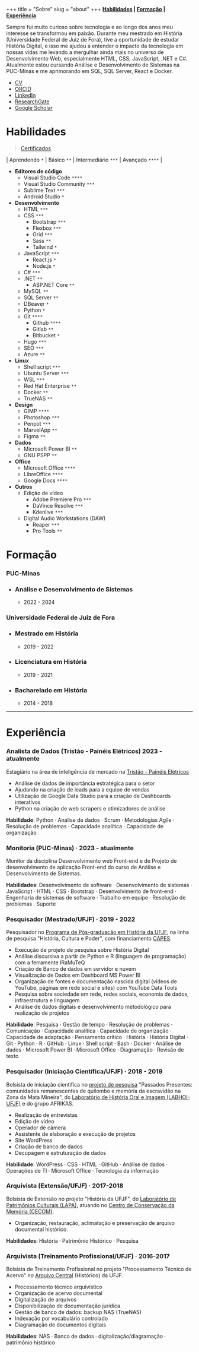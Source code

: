 +++
title = "Sobre"
slug = "about"
+++
**[Habilidades](#habilidades) | [Formação](#formação) | [Experiência](#experiência)**

Sempre fui muito curioso sobre tecnologia e ao longo dos anos meu interesse se transformou em paixão. Durante meu mestrado em História (Universidade Federal de Juiz de Fora), tive a oportunidade de estudar História Digital, e isso me ajudou a entender o impacto da tecnologia em nossas vidas me levando a mergulhar ainda mais no universo de Desenvolvimento Web, especialmente HTML, CSS, JavaScript, .NET e C#. Atualmente estou cursando Análise e Desenvolvimento de Sistemas na PUC-Minas e me aprimorando em SQL, SQL Server, React e Docker.


- [CV](http://lattes.cnpq.br/9924558848538635)
- [ORCID](https://orcid.org/0000-0001-6686-7182)
- [LinkedIn](https://linkedin.com/in/geraldohomero)
- [ResearchGate](https://www.researchgate.net/profile/Geraldo-Couto-Neto)
- [Google Scholar](https://scholar.google.com/citations?hl=pt-BR&user=QcUrmPYAAAAJ)

# Habilidades 

> [Certificados](/certificates/)

| Aprendendo `*` | Básico `**` | Intermediário `***` | Avançado `****` |

- **Editores de código**
    - Visual Studio Code `****`
    - Visual Studio Community `***`
    - Sublime Text `***`
    - Android Studio `*`
- **Desenvolvimento**
    - HTML `***`
    - CSS `***`
        - Bootstrap `***`
        - Flexbox `***`
        - Grid `***`
        - Sass `**`
        - Tailwind `*`
    - JavaScript `***`
        - React.js `*`
        - Node.js `*`
    - C# `***`
    - .NET `**`
        - ASP.NET Core `**`
    - MySQL `**`
    - SQL Server `**`
    - DBeaver `*`
    - Python `*`
    - Git `****`
        - Github `****`
        - Gitlab `**`
        - Bitbucket `*`
    - Hugo `***`
    - SEO `***`   
    - Azure `**`
- **Linux**
    - Shell script `***`
    - Ubuntu Server `***`
    - WSL `***`
    - Red Hat Enterprise `**`
    - Docker `**`
    - TrueNAS `**`
- **Design**
    - GIMP `****`
    - Photoshop `***`
    - Penpot `***`
    - MarvelApp `**`
    - Figma `**`
- **Dados**
    - Microsoft Power BI `**`
    - GNU PSPP `**`
- **Office**
    - Microsoft Office `****`
    - LibreOffice `****`
    - Google Docs `****`
- **Outros**
    - Edição de vídeo
        - Adobe Premiere Pro `***`
        - DaVince Resolve `***`
        - Kdenlive `***`
    - Digital Audio Workstations (DAW)
        - Reaper `***`
        - Pro Tools `**`

# Formação

### **PUC-Minas**
- ### Análise e Desenvolvimento de Sistemas
    - 2022 - 2024

### **Universidade Federal de Juiz de Fora**
- ### Mestrado em História
    - 2019 - 2022
- ### Licenciatura em História
    - 2019 - 2021
- ### Bacharelado em História
    - 2014 - 2018
***
# Experiência

### **Analista de Dados (Tristão - Painéis Elétricos)** 2023 - atualmente

Estagiário na área de inteligência de mercado na [Tristão - Painéis Elétricos](https://tristao.ind.br)

- Análise de dados de importância estratégica para o setor
- Ajudando na criação de leads para a equipe de vendas
- Utilização de Google Data Studio para a criação de Dashboards interativos
- Python na criação de web scrapers e otimizadores de análise

**Habilidade**: Python · Análise de dados · Scrum · Metodologias Agile · Resolução de problemas · Capacidade analítica · Capacidade de organização

### **Monitoria (PUC-Minas)** · 2023 - atualmente

Monitor da disciplina Desenvolvimento web Front-end e de Projeto de desenvolvimento de aplicação Front-end do curso de Análise e Desenvolvimento de Sistemas.

**Habilidades**: Desenvolvimento de software · Desenvolvimento de sistemas · JavaScript · HTML · CSS · Bootstrap · Desenvolvimento de front-end · Engenharia de sistemas de software · Trabalho em equipe · Resolução de problemas · Suporte

### **Pesquisador (Mestrado/UFJF)** · 2019 - 2022

Pesquisador no [Programa de Pós-graduação em História da UFJF](https://www2.ufjf.br/ppghistoria/), na linha de pesquisa "História, Cultura e Poder", com financiamento [CAPES](https://www.gov.br/capes/).

- Execução de projeto de pesquisa sobre História Digital
- Análise discursiva a partir de Python e R (linguagem de programação) com a ferramente IRaMuTeQ
- Criação de Banco de dados em servidor e nuvem
- Visualização de Dados em Dashboard MS Power BI
- Organização de fontes e documentação nascida digital (vídeos de YouTube, páginas em rede social e sites) com YouTube Data Tools
- Pesquisa sobre sociedade em rede, redes sociais, economia de dados, infraestrutura e linguagem
- Análise de dados digitais e desenvolvimento metodológico para realização de projetos

**Habilidade**: Pesquisa · Gestão de tempo · Resolução de problemas · Comunicação · Capacidade analítica · Capacidade de organização · Capacidade de adaptação · Pensamento crítico · História · História Digital · Git · Python · R · GitHub · Linux · Shell script · Bash · Docker · Análise de dados · Microsoft Power BI · Microsoft Office · Diagramação · Revisão de texto

### **Pesquisador (Iniciação Científica/UFJF)** · 2018 - 2019

Bolsista de iniciação científica no [projeto de pesquisa](https://www.ufjf.br/labhoi/juiz-de-fora-cidade-negra-centro-de-referencia-sobre-a-memoria-negra-em-juiz-de-fora/indice-acervo-juiz-de-fora-cidade-negra/) "Passados Presentes: comunidades remanescentes de quilombo e memória da escravidão na Zona da Mata Mineira", do [Laboratório de História Oral e Imagem (LABHOI-UFJF)](https://www.ufjf.br/labhoi/) e do grupo AFRIKAS.

- Realização de entrevistas
- Edição de vídeo
- Operador de câmera 
- Assistente de elaboração e execução de projetos
- Site WordPress 
- Criação de banco de dados 
- Decupagem e estruturação de dados

**Habilidade**: WordPress · CSS · HTML · GitHub · Análise de dados · Operações de TI · Microsoft Office · Tecnologia da informação

### **Arquivista (Extensão/UFJF)** · 2017-2018

Bolsista de Extensão no projeto "História da UFJF", do [Laboratório de Patrimônios Culturais (LAPA)](https://www.ufjf.br/lapa/), atuando no [Centro de Conservação da Memória (CECOM)](https://www2.ufjf.br/cecom/).

- Organização, restauração, aclimatação e preservação de arquivo documental histórico.

**Habilidades**: História · Patrimônio Histórico · Pesquisa

### **Arquivista (Treinamento Profissional/UFJF)** · 2016-2017

Bolsista de Treinamento Profissional no projeto "Processamento Técnico de Acervo" no [Arquivo Central](https://www2.ufjf.br/arquivocentral/) (Histórico) da UFJF.

- Processamento técnico arquivístico
- Organização de acervo documental 
- Digitalização de arquivos
- Disponibilização de documentação jurídica
- Gestão de banco de dados: backup NAS (TrueNAS)
- Indexação por vocabulário controlado
- Diagramação de documentos digitais

**Habilidades**: NAS · Banco de dados · digitalização/diagramação · patrimônio histórico



